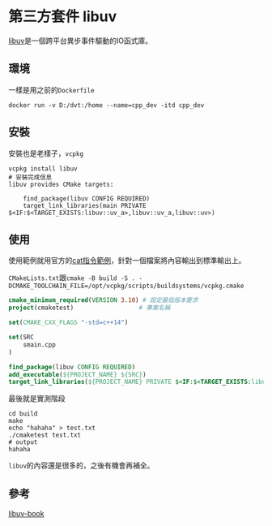 # 第三方套件 libuv

[libuv](https://github.com/libuv/libuv)是一個跨平台異步事件驅動的IO函式庫。

## 環境

一樣是用之前的`Dockerfile`

```shell
docker run -v D:/dvt:/home --name=cpp_dev -itd cpp_dev
```

## 安裝

安裝也是老樣子，`vcpkg`

```shell
vcpkg install libuv
# 安裝完成信息
libuv provides CMake targets:

    find_package(libuv CONFIG REQUIRED)
    target_link_libraries(main PRIVATE $<IF:$<TARGET_EXISTS:libuv::uv_a>,libuv::uv_a,libuv::uv>)
```

## 使用

使用範例就用官方的[cat指令範例](https://github.com/libuv/libuv/blob/v1.x/docs/code/uvcat/main.c)，針對一個檔案將內容輸出到標準輸出上。

`CMakeLists.txt`跟`cmake -B build -S . -DCMAKE_TOOLCHAIN_FILE=/opt/vcpkg/scripts/buildsystems/vcpkg.cmake`

```cmake
cmake_minimum_required(VERSION 3.10) # 設定最低版本要求
project(cmaketest)                  # 專案名稱

set(CMAKE_CXX_FLAGS "-std=c++14") 

set(SRC
    smain.cpp
)

find_package(libuv CONFIG REQUIRED)
add_executable(${PROJECT_NAME} ${SRC})
target_link_libraries(${PROJECT_NAME} PRIVATE $<IF:$<TARGET_EXISTS:libuv::uv_a>,libuv::uv_a,libuv::uv>)
```

最後就是實測階段

```shell
cd build
make
echo "hahaha" > test.txt
./cmaketest test.txt
# output
hahaha
```

`libuv`的內容還是很多的，之後有機會再補全。

## 參考

[libuv-book](https://luohaha.github.io/Chinese-uvbook/source/basics_of_libuv.html)
